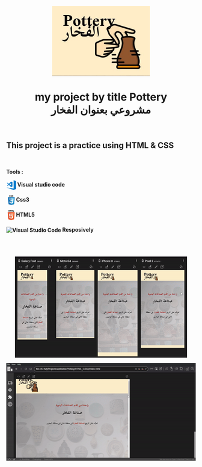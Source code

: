  <strong > 
<p align="center" >

  <img align="center"  width="260px"  src="https://github.com/hesspearl/Pottery-/blob/master/images/logo.jpg"/>
  </p>
<strong > 

  <h1 align="center"> my project by title Pottery
  <br>
  مشروعي بعنوان الفخار

</h1> </ strong>
<br>

 <h2/>
 This project is a practice using HTML & CSS
</h2>
</ strong>
<br>
<p> Tools :</p >

<img align="center" alt="Visual Studio Code" width="26px" src="https://raw.githubusercontent.com/github/explore/80688e429a7d4ef2fca1e82350fe8e3517d3494d/topics/visual-studio-code/visual-studio-code.png" /> Visual studio code
<br>

<img align="center" alt="react" width="26px" src="https://raw.githubusercontent.com/github/explore/80688e429a7d4ef2fca1e82350fe8e3517d3494d/topics/css/css.png" />Css3<br>



 <img align="center" alt="javascript" width="26px"
 src="https://raw.githubusercontent.com/github/explore/80688e429a7d4ef2fca1e82350fe8e3517d3494d/topics/html/html.png" />HTML5<br>
<br>
<img align="center" alt="Visual Studio Code" width="26px" src="https://img.stackshare.io/service/12244/responsivel.png" /> Resposively
<br>


<br>
<br>


  <p align="center" >

  <img align="center" src="https://github.com/hesspearl/Pottery-/blob/master/images/gifs/small-devices.gif"/>
  </p>
  <p align="center" >

  <img align="center" src="https://github.com/hesspearl/Pottery-/blob/master/images/gifs/website.gif"/>
  </p>
 <br>



 
 <br>

